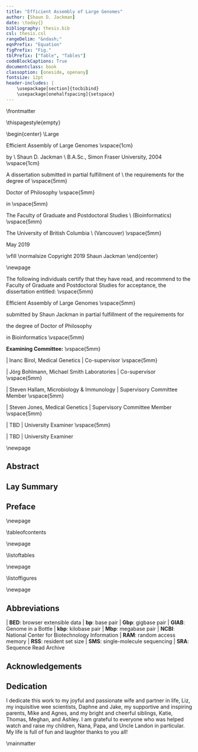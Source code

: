 ```yaml
---
title: "Efficient Assembly of Large Genomes"
author: [Shaun D. Jackman]
date: \today{}
bibliography: thesis.bib
csl: thesis.csl
rangeDelim: "&ndash;"
eqnPrefix: "Equation"
figPrefix: "Fig."
tblPrefix: ["Table", "Tables"]
codeBlockCaptions: True
documentclass: book
classoption: [oneside, openany]
fontsize: 12pt
header-includes: |
    \usepackage[section]{tocbibind}
    \usepackage[onehalfspacing]{setspace}
---
```


\frontmatter

\thispagestyle{empty}

\begin{center}
\Large

Efficient Assembly of Large Genomes
\vspace{1cm}

by
\\ Shaun D. Jackman
\\ B.A.Sc., Simon Fraser University, 2004
\vspace{1cm}

A dissertation submitted in partial fulfillment of
\\ the requirements for the degree of
\vspace{5mm}

Doctor of Philosophy
\vspace{5mm}

in
\vspace{5mm}

The Faculty of Graduate and Postdoctoral Studies
\\ (Bioinformatics)
\vspace{5mm}

The University of British Columbia
\\ (Vancouver)
\vspace{5mm}

May 2019

\vfill
\normalsize
Copyright 2019 Shaun Jackman
\end{center}

\newpage

The following individuals certify that they have read, and recommend to the Faculty of Graduate and Postdoctoral Studies for acceptance, the dissertation entitled:
\vspace{5mm}

Efficient Assembly of Large Genomes
\vspace{5mm}

submitted by Shaun Jackman in partial fulfillment of the requirements for

the degree of Doctor of Philosophy

in Bioinformatics
\vspace{5mm}

**Examining Committee:**
\vspace{5mm}

| Inanc Birol, Medical Genetics
| Co-supervisor
\vspace{5mm}

| J&ouml;rg Bohlmann, Michael Smith Laboratories
| Co-supervisor
\vspace{5mm}

| Steven Hallam, Microbiology & Immunology
| Supervisory Committee Member
\vspace{5mm}

| Steven Jones, Medical Genetics
| Supervisory Committee Member
\vspace{5mm}

| TBD
| University Examiner
\vspace{5mm}

| TBD
| University Examiner

\newpage

## Abstract

## Lay Summary

## Preface

\newpage

\tableofcontents

\newpage

\listoftables

\newpage

\listoffigures

\newpage

## Abbreviations

| **BED**: browser extensible data
| **bp**: base pair
| **Gbp**: gigbase pair
| **GIAB**: Genome in a Bottle
| **kbp**: kilobase pair
| **Mbp**: megabase pair
| **NCBI**: National Center for Biotechnology Information
| **RAM**: random access memory
| **RSS**: resident set size
| **SMS**: single-molecule sequencing
| **SRA**: Sequence Read Archive

## Acknowledgements

## Dedication

I dedicate this work to my joyful and passionate wife and partner in life, Liz, my inquisitive wee scientists, Daphne and Jake, my supportive and inspiring parents, Mike and Agnes, and my bright and cheerful siblings, Katie, Thomas, Meghan, and Ashley. I am grateful to everyone who was helped watch and raise my children, Nana, Papa, and Uncle Landon in particular. My life is full of fun and laughter thanks to you all!

\mainmatter
